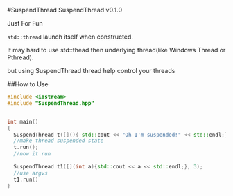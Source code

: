 #SuspendThread
SuspendThread v0.1.0

Just For Fun

`std::thread` launch itself when constructed.

It may hard to use std::thead then underlying thread(like Windows Thread or Pthread).

but using SuspendThread thread help control your threads

##How to Use
```cpp
#include <iostream>
#include "SuspendThread.hpp"


int main()
{
  SuspendThread t([](){ std::cout << "Oh I'm suspended!" << std::endl;});
  //make thread suspended state
  t.run(); 
  //now it run
  
  SuspendThread t1([](int a){std::cout << a << std::endl;}, 3);
  //use argvs
  t1.run()
}
```
